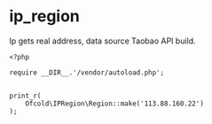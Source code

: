 # ip_region
Ip gets real address, data source Taobao API build.


```
<?php

require __DIR__.'/vendor/autoload.php';


print_r(
	Ofcold\IPRegion\Region::make('113.88.160.22')
);
```